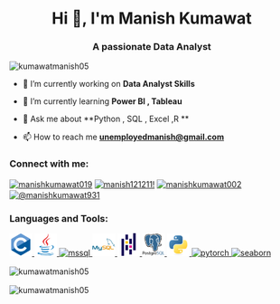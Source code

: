<h1 align="center">Hi 👋, I'm Manish Kumawat</h1>
<h3 align="center">A passionate Data Analyst</h3>

<p align="left"> <img src="https://komarev.com/ghpvc/?username=kumawatmanish05&label=Profile%20views&color=0e75b6&style=flat" alt="kumawatmanish05" /> </p>

- 🔭 I’m currently working on **Data Analyst Skills**

- 🌱 I’m currently learning **Power BI , Tableau**

- 💬 Ask me about **Python , SQL , Excel ,R **

- 📫 How to reach me **unemployedmanish@gmail.com**

<h3 align="left">Connect with me:</h3>
<p align="left">
<a href="https://linkedin.com/in/manishkumawat019" target="blank"><img align="center" src="https://raw.githubusercontent.com/rahuldkjain/github-profile-readme-generator/master/src/images/icons/Social/linked-in-alt.svg" alt="manishkumawat019" height="30" width="40" /></a>
<a href="https://kaggle.com/manish121211!" target="blank"><img align="center" src="https://raw.githubusercontent.com/rahuldkjain/github-profile-readme-generator/master/src/images/icons/Social/kaggle.svg" alt="manish121211!" height="30" width="40" /></a>
<a href="https://www.leetcode.com/manishkumawat002" target="blank"><img align="center" src="https://raw.githubusercontent.com/rahuldkjain/github-profile-readme-generator/master/src/images/icons/Social/leet-code.svg" alt="manishkumawat002" height="30" width="40" /></a>
<a href="https://www.hackerearth.com/@manishkumawat931" target="blank"><img align="center" src="https://raw.githubusercontent.com/rahuldkjain/github-profile-readme-generator/master/src/images/icons/Social/hackerearth.svg" alt="@manishkumawat931" height="30" width="40" /></a>
</p>

<h3 align="left">Languages and Tools:</h3>
<p align="left"> <a href="https://www.cprogramming.com/" target="_blank" rel="noreferrer"> <img src="https://raw.githubusercontent.com/devicons/devicon/master/icons/c/c-original.svg" alt="c" width="40" height="40"/> </a> <a href="https://www.java.com" target="_blank" rel="noreferrer"> <img src="https://raw.githubusercontent.com/devicons/devicon/master/icons/java/java-original.svg" alt="java" width="40" height="40"/> </a> <a href="https://www.microsoft.com/en-us/sql-server" target="_blank" rel="noreferrer"> <img src="https://www.svgrepo.com/show/303229/microsoft-sql-server-logo.svg" alt="mssql" width="40" height="40"/> </a> <a href="https://www.mysql.com/" target="_blank" rel="noreferrer"> <img src="https://raw.githubusercontent.com/devicons/devicon/master/icons/mysql/mysql-original-wordmark.svg" alt="mysql" width="40" height="40"/> </a> <a href="https://pandas.pydata.org/" target="_blank" rel="noreferrer"> <img src="https://raw.githubusercontent.com/devicons/devicon/2ae2a900d2f041da66e950e4d48052658d850630/icons/pandas/pandas-original.svg" alt="pandas" width="40" height="40"/> </a> <a href="https://www.postgresql.org" target="_blank" rel="noreferrer"> <img src="https://raw.githubusercontent.com/devicons/devicon/master/icons/postgresql/postgresql-original-wordmark.svg" alt="postgresql" width="40" height="40"/> </a> <a href="https://www.python.org" target="_blank" rel="noreferrer"> <img src="https://raw.githubusercontent.com/devicons/devicon/master/icons/python/python-original.svg" alt="python" width="40" height="40"/> </a> <a href="https://pytorch.org/" target="_blank" rel="noreferrer"> <img src="https://www.vectorlogo.zone/logos/pytorch/pytorch-icon.svg" alt="pytorch" width="40" height="40"/> </a> <a href="https://seaborn.pydata.org/" target="_blank" rel="noreferrer"> <img src="https://seaborn.pydata.org/_images/logo-mark-lightbg.svg" alt="seaborn" width="40" height="40"/> </a> </p>

<p><img align="center" src="https://github-readme-stats.vercel.app/api/top-langs?username=kumawatmanish05&show_icons=true&locale=en&layout=compact" alt="kumawatmanish05" /></p>

<p><img align="center" src="https://github-readme-streak-stats.herokuapp.com/?user=kumawatmanish05&" alt="kumawatmanish05" /></p>

